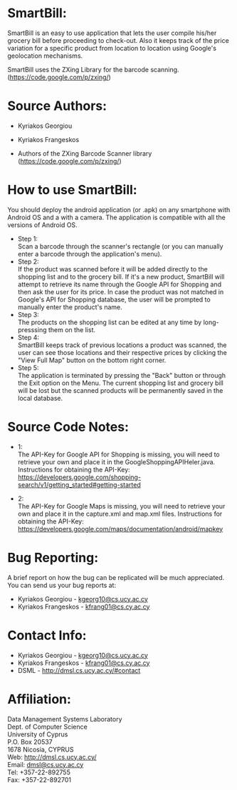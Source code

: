 SmartBill:
==========

SmartBill is an easy to use application that lets the user compile his/her grocery bill before proceeding to check-out. 
Also it keeps track of the price variation for a specific product from location to location using Google's geolocation mechanisms.

SmartBill uses the ZXing Library for the barcode scanning. (https://code.google.com/p/zxing/)

Source Authors:
===============

+ Kyriakos Georgiou
+ Kyriakos Frangeskos

+ Authors of the ZXing Barcode Scanner library (https://code.google.com/p/zxing/) 

How to use SmartBill:
=====================

You should deploy the android application (or .apk) on any smartphone with Android OS and a with a camera. 
The application is compatible with all the versions of Android OS.

+ Step  1:   
Scan a barcode through the scanner's rectangle (or you can manually enter a barcode through the application's menu).
+ Step 2:  
If the product was scanned before it will be added directly to the shopping list and to the grocery bill. If it's a new product, SmartBill will attempt to retrieve its name through the Google API for Shopping and then ask the user for its price.
In case the product was not matched in Google's API for Shopping database, the user will be prompted to manually enter the product's name.
+ Step 3:  
The products on the shopping list can be edited at any time by long-presssing them on the list.
+ Step 4:  
SmartBill keeps track of previous locations a product was scanned, the user can see those locations and their respective prices by clicking the "View Full Map" button on the bottom right corner.
+ Step 5:  
The application is terminated by pressing the "Back" button or through the Exit option on the Menu. The current shopping list and grocery bill will be lost but the scanned products will be permanently saved in the local database.


Source Code Notes:
==================

+ 1:  
The API-Key for Google API for Shopping is missing, you will need to retrieve your own and place it in the GoogleShoppingAPIHeler.java.
Instructions for obtaining the API-Key: https://developers.google.com/shopping-search/v1/getting_started#getting-started

+ 2:  
The API-Key for Google Maps is missing, you will need to retrieve your own and place it in the capture.xml and map.xml files.
Instructions for obtaining the API-Key: https://developers.google.com/maps/documentation/android/mapkey

Bug Reporting:
==============

A brief report on how the bug can be replicated will be much appreciated.  
You can send us your bug reports at:
+ Kyriakos Georgiou - kgeorg10@cs.ucy.ac.cy 
+ Kyriakos Frangeskos - kfrang01@cs.cy.ac.cy  


Contact Info:
=============

+ Kyriakos Georgiou - kgeorg10@cs.ucy.ac.cy
+ Kyriakos Frangeskos - kfrang01@cs.cy.ac.cy
+ DSML - http://dmsl.cs.ucy.ac.cy/#contact

Affiliation:
============

Data Management Systems Laboratory  
Dept. of Computer Science  
University of Cyprus  
P.O. Box 20537  
1678 Nicosia, CYPRUS  
Web: http://dmsl.cs.ucy.ac.cy/  
Email: dmsl@cs.ucy.ac.cy  
Tel: +357-22-892755  
Fax: +357-22-892701 